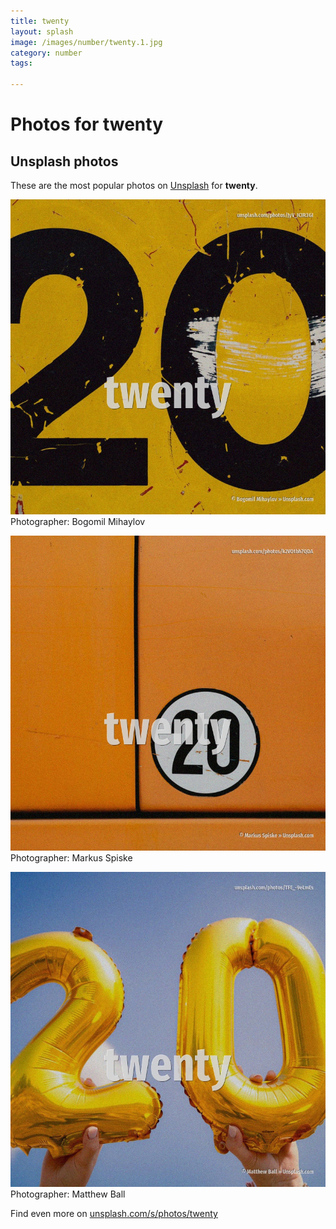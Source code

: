 ```yaml
---
title: twenty
layout: splash
image: /images/number/twenty.1.jpg
category: number
tags:

---
```

# Photos for twenty
 
## Unsplash photos
These are the most popular photos on [Unsplash](https://unsplash.com) for **twenty**.
 
![twenty](/images/number/twenty.1.jpg)
Photographer:  Bogomil Mihaylov
 
![twenty](/images/number/twenty.2.jpg)
Photographer:  Markus Spiske
 
![twenty](/images/number/twenty.3.jpg)
Photographer:  Matthew Ball
 
Find even more on [unsplash.com/s/photos/twenty](https://unsplash.com/s/photos/twenty)
 
